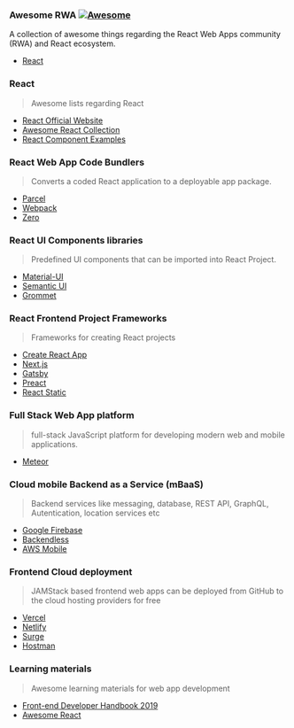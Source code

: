 ### **Awesome RWA** [![Awesome](https://cdn.rawgit.com/sindresorhus/awesome/d7305f38d29fed78fa85652e3a63e154dd8e8829/media/badge.svg)](https://github.com/sindresorhus/awesome)

A collection of awesome things regarding the React Web Apps community (RWA) and React ecosystem.

- [React](#react)

### React

> Awesome lists regarding React

- [React Official Website](https://reactjs.org/)
- [Awesome React Collection](https://github.com/enaqx/awesome-react)
- [React Component Examples](https://reactjsexample.com/)

### React Web App Code Bundlers

> Converts a coded React application to a deployable app package.

- [Parcel]()
- [Webpack]()
- [Zero]()

### React UI Components libraries

> Predefined UI components that can be imported into React Project.

- [Material-UI](https://material-ui.com/)
- [Semantic UI](https://react.semantic-ui.com/)
- [Grommet](https://v2.grommet.io/components)

### React Frontend Project Frameworks

> Frameworks for creating React projects

- [Create React App]()
- [Next.js]()
- [Gatsby]()
- [Preact](https://preactjs.com/)
- [React Static](https://github.com/react-static/react-static)

### Full Stack Web App platform

> full-stack JavaScript platform for developing modern web and mobile applications.

- [Meteor]()

### Cloud mobile Backend as a Service (mBaaS)

> Backend services like messaging, database, REST API, GraphQL, Autentication, location services etc

- [Google Firebase]()
- [Backendless]()
- [AWS Mobile](https://aws.amazon.com/products/mobile/)


### Frontend Cloud deployment 

> JAMStack based frontend web apps can be deployed from GitHub to the cloud hosting providers for free

- [Vercel](https://vercel.com/)
- [Netlify]()
- [Surge](https://surge.sh/)
- [Hostman]()

### Learning materials

> Awesome learning materials for web app development

- [Front-end Developer Handbook 2019](https://frontendmasters.com/books/front-end-handbook/2019/)
- [Awesome React](https://github.com/enaqx/awesome-react)



